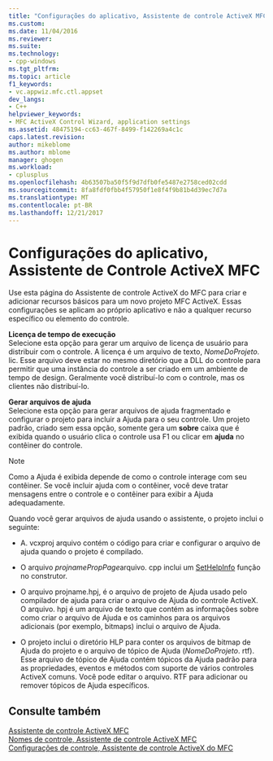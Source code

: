 ```yaml
---
title: "Configurações do aplicativo, Assistente de controle ActiveX MFC | Microsoft Docs"
ms.custom: 
ms.date: 11/04/2016
ms.reviewer: 
ms.suite: 
ms.technology:
- cpp-windows
ms.tgt_pltfrm: 
ms.topic: article
f1_keywords:
- vc.appwiz.mfc.ctl.appset
dev_langs:
- C++
helpviewer_keywords:
- MFC ActiveX Control Wizard, application settings
ms.assetid: 48475194-cc63-467f-8499-f142269a4c1c
caps.latest.revision: 
author: mikeblome
ms.author: mblome
manager: ghogen
ms.workload:
- cplusplus
ms.openlocfilehash: 4b63507ba50f5f9d7dfb0fe5487e2758ced02cdd
ms.sourcegitcommit: 8fa8fdf0fbb4f57950f1e8f4f9b81b4d39ec7d7a
ms.translationtype: MT
ms.contentlocale: pt-BR
ms.lasthandoff: 12/21/2017
---
```

# <a name="application-settings-mfc-activex-control-wizard"></a>Configurações do aplicativo, Assistente de Controle ActiveX MFC
Use esta página do Assistente de controle ActiveX do MFC para criar e adicionar recursos básicos para um novo projeto MFC ActiveX. Essas configurações se aplicam ao próprio aplicativo e não a qualquer recurso específico ou elemento do controle.  
  
 **Licença de tempo de execução**  
 Selecione esta opção para gerar um arquivo de licença de usuário para distribuir com o controle. A licença é um arquivo de texto, *NomeDoProjeto*. lic. Esse arquivo deve estar no mesmo diretório que a DLL do controle para permitir que uma instância do controle a ser criado em um ambiente de tempo de design. Geralmente você distribuí-lo com o controle, mas os clientes não distribuí-lo.  
  
 **Gerar arquivos de ajuda**  
 Selecione esta opção para gerar arquivos de ajuda fragmentado e configurar o projeto para incluir a Ajuda para o seu controle. Um projeto padrão, criado sem essa opção, somente gera um **sobre** caixa que é exibida quando o usuário clica o controle usa F1 ou clicar em **ajuda** no contêiner do controle.  
  
> [!NOTE]
>  Como a Ajuda é exibida depende de como o controle interage com seu contêiner. Se você incluir ajuda com o contêiner, você deve tratar mensagens entre o controle e o contêiner para exibir a Ajuda adequadamente.  
  
 Quando você gerar arquivos de ajuda usando o assistente, o projeto inclui o seguinte:  
  
-   A. vcxproj arquivo contém o código para criar e configurar o arquivo de ajuda quando o projeto é compilado.  
  
-   O arquivo *projnamePropPage*arquivo. cpp inclui um [SetHelpInfo](../../mfc/reference/colepropertypage-class.md#sethelpinfo) função no construtor.  
  
-   O arquivo projname.hpj, é o arquivo de projeto de Ajuda usado pelo compilador de ajuda para criar o arquivo de Ajuda do controle ActiveX. O arquivo. hpj é um arquivo de texto que contém as informações sobre como criar o arquivo de Ajuda e os caminhos para os arquivos adicionais (por exemplo, bitmaps) inclui o arquivo de Ajuda.  
  
-   O projeto inclui o diretório HLP para conter os arquivos de bitmap de Ajuda do projeto e o arquivo de tópico de Ajuda (*NomeDoProjeto*. rtf). Esse arquivo de tópico de Ajuda contém tópicos da Ajuda padrão para as propriedades, eventos e métodos com suporte de vários controles ActiveX comuns. Você pode editar o arquivo. RTF para adicionar ou remover tópicos de Ajuda específicos.  
  
## <a name="see-also"></a>Consulte também  
 [Assistente de controle ActiveX MFC](../../mfc/reference/mfc-activex-control-wizard.md)   
 [Nomes de controle, Assistente de controle ActiveX MFC](../../mfc/reference/control-names-mfc-activex-control-wizard.md)   
 [Configurações de controle, Assistente de controle ActiveX do MFC](../../mfc/reference/control-settings-mfc-activex-control-wizard.md)

